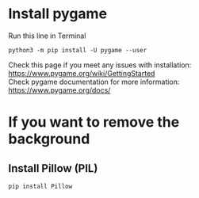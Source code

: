 # Install pygame
Run this line in Terminal
```
python3 -m pip install -U pygame --user
```
Check this page if you meet any issues with installation: https://www.pygame.org/wiki/GettingStarted \
Check pygame documentation for more information: https://www.pygame.org/docs/

# If you want to remove the background
## Install Pillow (PIL)
```
pip install Pillow
```